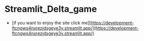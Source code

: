 # Streamlit_Delta_game
- [if you want to enjoy the site click me][https://development-ftcngws4nxrezjdsgeye3y.streamlit.app/](https://development-ftcngws4nxrezjdsgeye3y.streamlit.app/)


